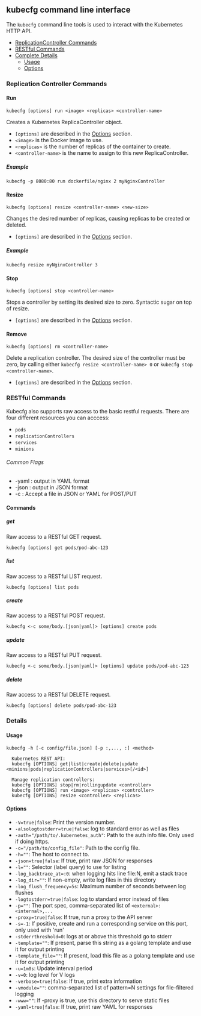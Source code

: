 ## kubecfg command line interface
The `kubecfg` command line tools is used to interact with the Kubernetes HTTP API.

* [ReplicationController Commands](#replication-controller-commands)
* [RESTful Commands](#restful-commands)
* [Complete Details](#details)
  * [Usage](#usage)
  * [Options](#options)

### Replication Controller Commands

#### Run
```
kubecfg [options] run <image> <replicas> <controller-name>
```

Creates a Kubernetes ReplicaController object.

* `[options]` are described in the [Options](#options) section.
* `<image>` is the Docker image to use.
* `<replicas>` is the number of replicas of the container to create.
* `<controller-name>` is the name to assign to this new ReplicaController.

##### Example

```
kubecfg -p 8080:80 run dockerfile/nginx 2 myNginxController
```

#### Resize
```
kubecfg [options] resize <controller-name> <new-size>
```

Changes the desired number of replicas, causing replicas to be created or deleted.

* `[options]` are described in the [Options](#options) section.


##### Example
```
kubecfg resize myNginxController 3
```

#### Stop
```
kubecfg [options] stop <controller-name>
```

Stops a controller by setting its desired size to zero. Syntactic sugar on top of resize.

* `[options]` are described in the [Options](#options) section.

#### Remove
```
kubecfg [options] rm <controller-name>
```

Delete a replication controller. The desired size of the controller must be zero, by
calling either `kubecfg resize <controller-name> 0` or `kubecfg stop <controller-name>`.

* `[options]` are described in the [Options](#options) section.

### RESTful Commands
Kubecfg also supports raw access to the basic restful requests. There are four different resources you can acccess:

   * `pods`
   * `replicationControllers`
   * `services`
   * `minions`

###### Common Flags

   * -yaml : output in YAML format
   * -json : output in JSON format
   * -c <config-file> : Accept a file in JSON or YAML for POST/PUT
   
#### Commands

##### get
Raw access to a RESTful GET request.

```
kubecfg [options] get pods/pod-abc-123
```

##### list
Raw access to a RESTful LIST request.

```
kubecfg [options] list pods
```

##### create
Raw access to a RESTful POST request.

```
kubecfg <-c some/body.[json|yaml]> [options] create pods
```

##### update
Raw access to a RESTful PUT request.

```
kubecfg <-c some/body.[json|yaml]> [options] update pods/pod-abc-123
```

##### delete
Raw access to a RESTful DELETE request.

```
kubecfg [options] delete pods/pod-abc-123
```


### Details

#### Usage
```
kubecfg -h [-c config/file.json] [-p :,..., :] <method>

  Kubernetes REST API:
  kubecfg [OPTIONS] get|list|create|delete|update <minions|pods|replicationControllers|services>[/<id>]

  Manage replication controllers:
  kubecfg [OPTIONS] stop|rm|rollingupdate <controller>
  kubecfg [OPTIONS] run <image> <replicas> <controller>
  kubecfg [OPTIONS] resize <controller> <replicas>
```

#### Options

* `-V=true|false`: Print the version number.
* `-alsologtostderr=true|false`: log to standard error as well as files
* `-auth="/path/to/.kubernetes_auth"`: Path to the auth info file. Only used if doing https.
* `-c="/path/to/config_file"`: Path to the config file.
* `-h=""`: The host to connect to.
* `-json=true|false`: If true, print raw JSON for responses
* `-l=""`: Selector (label query) to use for listing
* `-log_backtrace_at=:0`: when logging hits line file:N, emit a stack trace
* `-log_dir=""`: If non-empty, write log files in this directory
* `-log_flush_frequency=5s`: Maximum number of seconds between log flushes
* `-logtostderr=true|false`: log to standard error instead of files
* `-p=""`: The port spec, comma-separated list of `<external>:<internal>,...`
* `-proxy=true|false`: If true, run a proxy to the API server
* `-s=-1`: If positive, create and run a corresponding service on this port, only used with 'run'
* `-stderrthreshold=0`: logs at or above this threshold go to stderr
* `-template=""`: If present, parse this string as a golang template and use it for output printing
* `-template_file=""`: If present, load this file as a golang template and use it for output printing
* `-u=1m0s`: Update interval period
* `-v=0`: log level for V logs
* `-verbose=true|false`: If true, print extra information
* `-vmodule=""`: comma-separated list of pattern=N settings for file-filtered logging
* `-www=""`: If -proxy is true, use this directory to serve static files
* `-yaml=true|false`: If true, print raw YAML for responses
